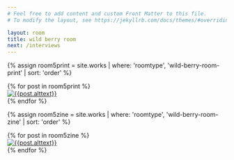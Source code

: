 ```yaml
---
# Feel free to add content and custom Front Matter to this file.
# To modify the layout, see https://jekyllrb.com/docs/themes/#overriding-theme-defaults

layout: room
title: wild berry room
next: /interviews
---
```


<div id="room6prints"></div>


{% assign room5print = site.works | where: 'roomtype', 'wild-berry-room-print' | sort: 'order' %}

<div class="prints room5 flex-row space-around aligncenter">
  {% for post in room5print %}
  <div class="print product hvr-hang {{post.imgsize}}">
  	 <a href="{{site.baseurl}}{{post.url}}"><img src="{{site.baseurl}}/img/products/{{post.img1}}" alt="{{post.alttext}}"></a>
</div>
  {% endfor %}
</div>

<div id="room6zines" class="full-width">

{% assign room5zine = site.works | where: 'roomtype', 'wild-berry-room-zine' | sort: 'order' %}

<div class="zines room5 flex-row space-around aligncenter">
  {% for post in room5zine %}
   <div class="zine product hvr-bob {{post.imgsize}}">
  	 <a href="{{site.baseurl}}{{post.url}}"><img src="{{site.baseurl}}/img/products/{{post.img1}}" alt="{{post.alttext}}"></a>
</div>
  {% endfor %}
</div>
</div>

